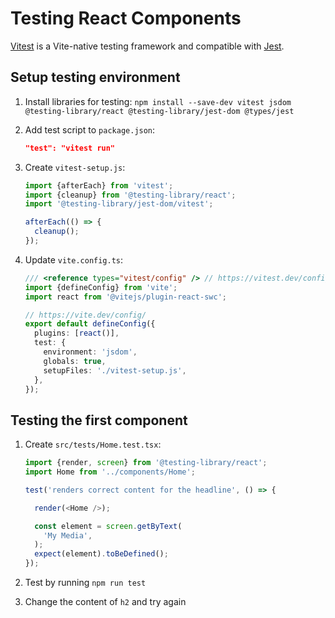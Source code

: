 # Testing React Components

[Vitest](https://vitest.dev/guide/) is a Vite-native testing framework and compatible with [Jest](https://jestjs.io/).

## Setup testing environment

1. Install libraries for testing: `npm install --save-dev vitest jsdom @testing-library/react @testing-library/jest-dom @types/jest`

1. Add test script to `package.json`:

    ```json
    "test": "vitest run"
    ```

1. Create `vitest-setup.js`:

    ```js
    import {afterEach} from 'vitest';
    import {cleanup} from '@testing-library/react';
    import '@testing-library/jest-dom/vitest';

    afterEach(() => {
      cleanup();
    });
    ```

1. Update `vite.config.ts`:

    ```ts
    /// <reference types="vitest/config" /> // https://vitest.dev/config/
    import {defineConfig} from 'vite';
    import react from '@vitejs/plugin-react-swc';

    // https://vite.dev/config/
    export default defineConfig({
      plugins: [react()],
      test: {
        environment: 'jsdom',
        globals: true,
        setupFiles: './vitest-setup.js',
      },
    });
    ```

## Testing the first component

1. Create `src/tests/Home.test.tsx`:

    ```ts
    import {render, screen} from '@testing-library/react';
    import Home from '../components/Home';

    test('renders correct content for the headline', () => {

      render(<Home />);

      const element = screen.getByText(
        'My Media',
      );
      expect(element).toBeDefined();
    });
    ```

1. Test by running `npm run test`
1. Change the content of `h2` and try again
